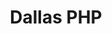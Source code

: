 ---
state: TX
region: DFW
title: Dallas PHP
group_url: https://www.meetup.com/dallasphp/
topics: [ php, webdev ]
---